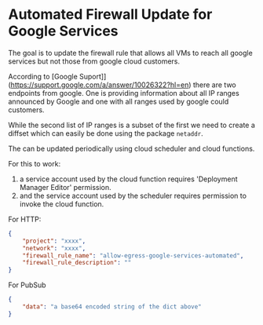 
# Automated Firewall Update for Google Services

The goal is to update the firewall rule that allows all VMs to reach
all google services but not those from google cloud customers.

According to [Google Suport]](https://support.google.com/a/answer/10026322?hl=en)
there are two endpoints from google. One is providing information about all IP ranges announced by Google and
one with all ranges used by google could customers.

While the second list of IP ranges is a subset of the first we need to
 create a diffset which can easily be done using the package `netaddr`.

The can be updated periodically using cloud scheduler and cloud functions.

For this to work:
1. a service account used by the cloud function requires 'Deployment Manager Editor' permission.
1. and the service account used by the scheduler requires permission to invoke the cloud function.

For HTTP:

```json
{
    "project": "xxxx",
    "network": "xxxx",
    "firewall_rule_name": "allow-egress-google-services-automated",
    "firewall_rule_description": ""
}
```

For PubSub
```json
{
    "data": "a base64 encoded string of the dict above"
}
```
